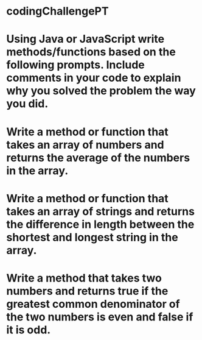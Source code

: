 # codingChallengePT

# Using Java or JavaScript write methods/functions based on the following prompts. Include comments in your code to explain why you solved the problem the way you did.


# Write a method or function that takes an array of numbers and returns the average of the numbers in the array.


# Write a method or function that takes an array of strings and returns the difference in length between the shortest and longest string in the array.

# Write a method that takes two numbers and returns true if the greatest common denominator of the two numbers is even and false if it is odd.
